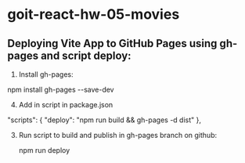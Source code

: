 # goit-react-hw-05-movies

Deploying Vite App to GitHub Pages using gh-pages and script deploy:
-----
1. Install gh-pages:

  npm install gh-pages --save-dev

4. Add in script in package.json

  "scripts": {
      "deploy": "npm run build && gh-pages -d dist"
    },

3. Run script to build and publish in gh-pages branch on github:

   npm run deploy
